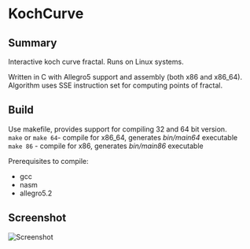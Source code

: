 # KochCurve

## Summary
Interactive koch curve fractal. Runs on Linux systems.

Written in C with Allegro5 support and assembly (both x86 and x86_64). Algorithm uses SSE instruction set for computing points of fractal. 

## Build
Use makefile, provides support for compiling 32 and 64 bit version.  
```make``` or ```make 64```- compile for x86_64, generates *bin/main64* executable  
```make 86``` - compile for x86, generates *bin/main86* executable

Prerequisites to compile:
- gcc
- nasm
- allegro5.2

## Screenshot

![Screenshot](screenshot.png)
